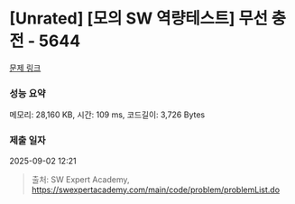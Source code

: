 # [Unrated] [모의 SW 역량테스트] 무선 충전 - 5644 

[문제 링크](https://swexpertacademy.com/main/code/problem/problemDetail.do?contestProbId=AWXRDL1aeugDFAUo) 

### 성능 요약

메모리: 28,160 KB, 시간: 109 ms, 코드길이: 3,726 Bytes

### 제출 일자

2025-09-02 12:21



> 출처: SW Expert Academy, https://swexpertacademy.com/main/code/problem/problemList.do